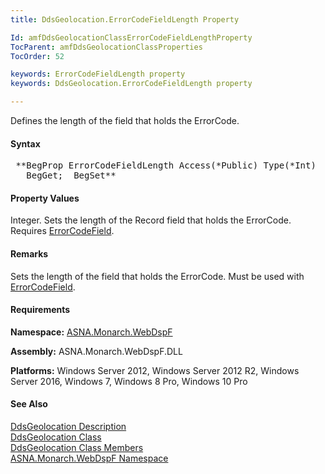 ```yaml
---
title: DdsGeolocation.ErrorCodeFieldLength Property

Id: amfDdsGeolocationClassErrorCodeFieldLengthProperty
TocParent: amfDdsGeolocationClassProperties
TocOrder: 52

keywords: ErrorCodeFieldLength property
keywords: DdsGeolocation.ErrorCodeFieldLength property

---
```


Defines the length of the field that holds the ErrorCode.

#### Syntax
<pre class="prettyprint"> **BegProp ErrorCodeFieldLength Access(*Public) Type(*Int)
   BegGet;  BegSet** </pre>

#### Property Values
Integer. Sets the length of the Record field that holds the ErrorCode. Requires [ErrorCodeField](amfDdsGeolocationClassErrorCodeFieldProperty.html).

#### Remarks
Sets the length of the field that holds the ErrorCode. Must be used with [ErrorCodeField](amfDdsGeolocationClassErrorCodeFieldProperty.html).

#### Requirements
**Namespace:** [ASNA.Monarch.WebDspF](amfWebDspFNamespace.html)

**Assembly:** ASNA.Monarch.WebDspF.DLL

**Platforms:** Windows Server 2012, Windows Server 2012 R2, Windows Server 2016, Windows 7, Windows 8 Pro, Windows 10 Pro

#### See Also
[DdsGeolocation Description](amfUnderstandingGeoloc.html)<br /> [ DdsGeolocation Class](amfDdsGeolocationClass.html) <br /> [ DdsGeolocation Class Members](amfDdsGeolocationClassMembers.html) <br /> [ ASNA.Monarch.WebDspF Namespace](amfWebDspFNamespace.html) 
